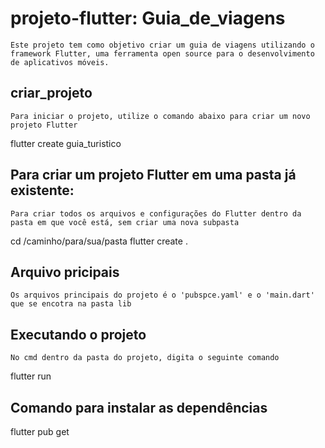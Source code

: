 # projeto-flutter: Guia_de_viagens

`Este projeto tem como objetivo criar um guia de viagens utilizando o framework Flutter, uma ferramenta open source para o desenvolvimento de aplicativos móveis.`

## criar_projeto
`Para iniciar o projeto, utilize o comando abaixo para criar um novo projeto Flutter`

flutter create guia_turistico

## Para criar um projeto Flutter em uma pasta já existente:

`Para criar todos os arquivos e configurações do Flutter dentro da pasta em que você está, sem criar uma nova subpasta`

cd /caminho/para/sua/pasta
flutter create .

## Arquivo pricipais

`Os arquivos principais do projeto é o 'pubspce.yaml' e o 'main.dart' que se encotra na pasta lib`

## Executando o projeto

`No cmd dentro da pasta do projeto, digita o seguinte comando`

flutter run

## Comando para instalar as dependências

flutter pub get


